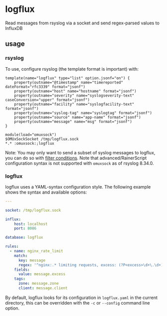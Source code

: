 # logflux

Read messages from rsyslog via a socket and send regex-parsed values to InfluxDB

## usage

### rsyslog

To use, configure rsyslog (the template format is important) with:

```
template(name="logflux" type="list" option.jsonf="on") {
    property(outname="@timestamp" name="timereported" dateFormat="rfc3339" format="jsonf")
    property(outname="host" name="hostname" format="jsonf")
    property(outname="severity" name="syslogseverity-text" caseConversion="upper" format="jsonf")
    property(outname="facility" name="syslogfacility-text" format="jsonf")
    property(outname="syslog-tag" name="syslogtag" format="jsonf")
    property(outname="source" name="app-name" format="jsonf")
    property(outname="message" name="msg" format="jsonf")
}

module(load="omuxsock")
$OMUxSockSocket /tmp/logflux.sock
*.*	:omuxsock:;logflux
```

Note: You may only want to send a subset of syslog messages to logflux, you can do so with [filter
conditions](https://www.rsyslog.com/doc/v8-stable/configuration/filters.html). Note that advanced/RainerScript
configuration syntax is not supported with `omuxsock` as of rsyslog 8.34.0.

### logflux

logflux uses a YAML-syntax configuration style. The following example shows the syntax and available options:

```yaml
---

socket: /tmp/logflux.sock

influx:
    host: localhost
    port: 8086

database: logflux

rules:
  - name: nginx_rate_limit
    match:
      key: message
      regex: '^nginx:.* limiting requests, excess: (?P<excess>\d+\.\d+) by zone "(?P<zone>[^"]+)", client: (?P<client>[^,]+)'
    fields:
      value: message.excess
    tags:
      zone: message.zone
      client: message.client
```

By default, logflux looks for its configuration in `logflux.yaml` in the current directory, this can be overridden with
the `-c` or `--config` command line option.
